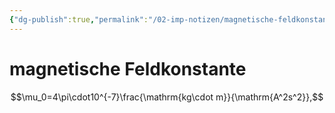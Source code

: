 ```yaml
---
{"dg-publish":true,"permalink":"/02-imp-notizen/magnetische-feldkonstante/"}
---
```


# magnetische Feldkonstante
$$\mu_0=4\pi\cdot10^{-7}\frac{\mathrm{kg\cdot m}}{\mathrm{A^2s^2}},$$
